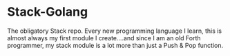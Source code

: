 # Stack-Golang
The obligatory Stack repo.  Every new programming language I learn, this is almost always my first module I create....and since I am an old Forth programmer, my stack module is a lot more than just a Push &amp; Pop function.
